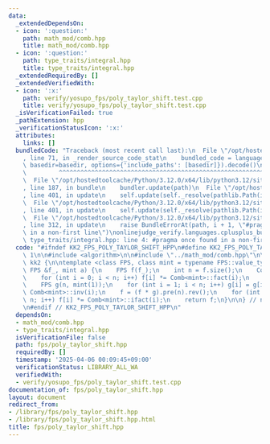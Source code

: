 ```yaml
---
data:
  _extendedDependsOn:
  - icon: ':question:'
    path: math_mod/comb.hpp
    title: math_mod/comb.hpp
  - icon: ':question:'
    path: type_traits/integral.hpp
    title: type_traits/integral.hpp
  _extendedRequiredBy: []
  _extendedVerifiedWith:
  - icon: ':x:'
    path: verify/yosupo_fps/poly_taylor_shift.test.cpp
    title: verify/yosupo_fps/poly_taylor_shift.test.cpp
  _isVerificationFailed: true
  _pathExtension: hpp
  _verificationStatusIcon: ':x:'
  attributes:
    links: []
  bundledCode: "Traceback (most recent call last):\n  File \"/opt/hostedtoolcache/Python/3.12.0/x64/lib/python3.12/site-packages/onlinejudge_verify/documentation/build.py\"\
    , line 71, in _render_source_code_stat\n    bundled_code = language.bundle(stat.path,\
    \ basedir=basedir, options={'include_paths': [basedir]}).decode()\n          \
    \         ^^^^^^^^^^^^^^^^^^^^^^^^^^^^^^^^^^^^^^^^^^^^^^^^^^^^^^^^^^^^^^^^^^^^^^^^^^^^^^^^^\n\
    \  File \"/opt/hostedtoolcache/Python/3.12.0/x64/lib/python3.12/site-packages/onlinejudge_verify/languages/cplusplus.py\"\
    , line 187, in bundle\n    bundler.update(path)\n  File \"/opt/hostedtoolcache/Python/3.12.0/x64/lib/python3.12/site-packages/onlinejudge_verify/languages/cplusplus_bundle.py\"\
    , line 401, in update\n    self.update(self._resolve(pathlib.Path(included), included_from=path))\n\
    \  File \"/opt/hostedtoolcache/Python/3.12.0/x64/lib/python3.12/site-packages/onlinejudge_verify/languages/cplusplus_bundle.py\"\
    , line 401, in update\n    self.update(self._resolve(pathlib.Path(included), included_from=path))\n\
    \  File \"/opt/hostedtoolcache/Python/3.12.0/x64/lib/python3.12/site-packages/onlinejudge_verify/languages/cplusplus_bundle.py\"\
    , line 312, in update\n    raise BundleErrorAt(path, i + 1, \"#pragma once found\
    \ in a non-first line\")\nonlinejudge_verify.languages.cplusplus_bundle.BundleErrorAt:\
    \ type_traits/integral.hpp: line 4: #pragma once found in a non-first line\n"
  code: "#ifndef KK2_FPS_POLY_TAYLOR_SHIFT_HPP\n#define KK2_FPS_POLY_TAYLOR_SHIFT_HPP\
    \ 1\n\n#include <algorithm>\n\n#include \"../math_mod/comb.hpp\"\n\nnamespace\
    \ kk2 {\n\ntemplate <class FPS, class mint = typename FPS::value_type>\nFPS taylor_shift(const\
    \ FPS &f_, mint a) {\n    FPS f(f_);\n    int n = f.size();\n    Comb<mint>::set_upper(n);\n\
    \    for (int i = 0; i < n; i++) f[i] *= Comb<mint>::fact(i);\n    f.inplace_rev();\n\
    \    FPS g(n, mint(1));\n    for (int i = 1; i < n; i++) g[i] = g[i - 1] * a *\
    \ Comb<mint>::inv(i);\n    f = (f * g).pre(n).rev();\n    for (int i = 0; i <\
    \ n; i++) f[i] *= Comb<mint>::ifact(i);\n    return f;\n}\n\n} // namespace kk2\n\
    \n#endif // KK2_FPS_POLY_TAYLOR_SHIFT_HPP\n"
  dependsOn:
  - math_mod/comb.hpp
  - type_traits/integral.hpp
  isVerificationFile: false
  path: fps/poly_taylor_shift.hpp
  requiredBy: []
  timestamp: '2025-04-06 00:09:45+09:00'
  verificationStatus: LIBRARY_ALL_WA
  verifiedWith:
  - verify/yosupo_fps/poly_taylor_shift.test.cpp
documentation_of: fps/poly_taylor_shift.hpp
layout: document
redirect_from:
- /library/fps/poly_taylor_shift.hpp
- /library/fps/poly_taylor_shift.hpp.html
title: fps/poly_taylor_shift.hpp
---
```

